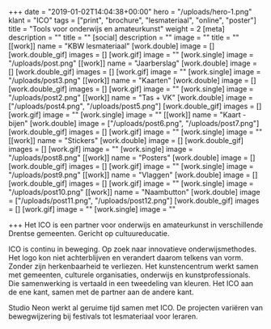 +++
date = "2019-01-02T14:04:38+00:00"
hero = "/uploads/hero-1.png"
klant = "ICO"
tags = ["print", "brochure", "lesmateriaal", "online", "poster"]
title = "Tools voor onderwijs en amateurkunst"
weight = 2
[meta]
description = ""
title = ""
[social]
description = ""
image = ""
title = ""
[[work]]
name = "KBW lesmateriaal"
[work.double]
image = []
[work.double_gif]
images = []
[work.gif]
image = ""
[work.single]
image = "/uploads/post.png"
[[work]]
name = "Jaarberslag"
[work.double]
image = []
[work.double_gif]
images = []
[work.gif]
image = ""
[work.single]
image = "/uploads/post3.png"
[[work]]
name = "Kaarten"
[work.double]
image = []
[work.double_gif]
images = []
[work.gif]
image = ""
[work.single]
image = "/uploads/post2.png"
[[work]]
name = "Tas + VK"
[work.double]
image = ["/uploads/post4.png", "/uploads/post5.png"]
[work.double_gif]
images = []
[work.gif]
image = ""
[work.single]
image = ""
[[work]]
name = "Kaart - bijen"
[work.double]
image = ["/uploads/post6.png", "/uploads/post7.png"]
[work.double_gif]
images = []
[work.gif]
image = ""
[work.single]
image = ""
[[work]]
name = "Stickers"
[work.double]
image = []
[work.double_gif]
images = []
[work.gif]
image = ""
[work.single]
image = "/uploads/post8.png"
[[work]]
name = "Posters"
[work.double]
image = []
[work.double_gif]
images = []
[work.gif]
image = ""
[work.single]
image = "/uploads/post9.png"
[[work]]
name = "Vlaggen"
[work.double]
image = []
[work.double_gif]
images = []
[work.gif]
image = ""
[work.single]
image = "/uploads/post10.png"
[[work]]
name = "Naambutton"
[work.double]
image = ["/uploads/post11.png", "/uploads/post12.png"]
[work.double_gif]
images = []
[work.gif]
image = ""
[work.single]
image = ""

+++
Het ICO is een partner voor onderwijs en amateurkunst in verschillende Drentse gemeenten. Gericht op cultuureducatie.

ICO is continu in beweging. Op zoek naar innovatieve onderwijsmethodes. Het logo kon niet achterblijven en verandert daarom telkens van vorm. Zonder zijn herkenbaarheid te verliezen. Het kunstencentrum werkt samen met gemeenten, culturele organisaties, onderwijs en kunstprofessionals. Die samenwerking is vertaald in een tweedeling van kleuren. Het ICO aan de ene kant, samen met de partner aan de andere kant.

Studio Neon werkt al geruime tijd samen met ICO. De projecten variëren van bewegwijzering bij festivals tot lesmateriaal voor leraren.